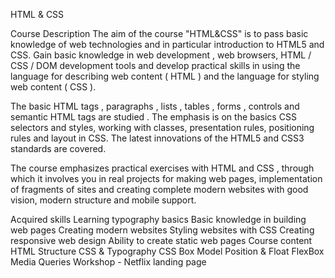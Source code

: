 HTML & CSS

Course Description
The aim of the course "HTML&CSS" is to pass basic knowledge of web technologies and in particular introduction to HTML5 and CSS. Gain basic knowledge in web development , web browsers, HTML / CSS / DOM development tools and develop practical skills in using the language for describing web content ( HTML ) and the language for styling web content ( CSS ).

The basic HTML tags , paragraphs , lists , tables , forms , controls and semantic HTML tags are studied . The emphasis is on the basics CSS selectors and styles, working with classes, presentation rules, positioning rules and layout in CSS. The latest innovations of the HTML5 and CSS3 standards are covered.

The course emphasizes practical exercises with HTML and CSS , through which it involves you in real projects for making web pages, implementation of fragments of sites and creating complete modern websites with good vision, modern structure and mobile support.

Acquired skills
Learning typography basics
Basic knowledge in building web pages
Creating modern websites
Styling websites with CSS
Creating responsive web design
Ability to create static web pages
Course content
HTML Structure
CSS & Typography
CSS Box Model
Position & Float
FlexBox
Media Queries
Workshop - Netflix landing page
